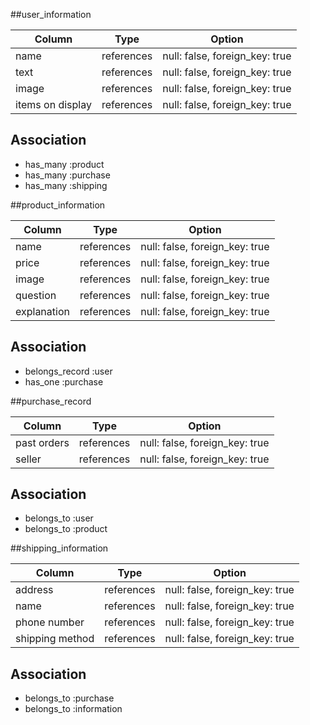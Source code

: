 


##user_information

| Column           | Type        |Option                         |
|------------------|-------------|-------------------------------|
| name             | references  | null: false, foreign_key: true|
| text             | references  | null: false, foreign_key: true|
| image            | references  | null: false, foreign_key: true|
| items on display | references  | null: false, foreign_key: true|

## Association


- has_many :product
- has_many :purchase
- has_many :shipping



##product_information

| Column           | Type        |Option                         |
|------------------|-------------|-------------------------------|
| name             | references  | null: false, foreign_key: true|
| price            | references  | null: false, foreign_key: true|
| image            | references  | null: false, foreign_key: true|
| question         | references  | null: false, foreign_key: true|
| explanation      | references  | null: false, foreign_key: true|

## Association

- belongs_record :user
- has_one :purchase


##purchase_record

| Column           | Type        |Option                         |
|------------------|-------------|-------------------------------|
| past orders      | references  | null: false, foreign_key: true|
| seller           | references  | null: false, foreign_key: true|

## Association

- belongs_to :user
- belongs_to :product


##shipping_information

| Column           | Type        |Option                         |
|------------------|-------------|-------------------------------|
| address          | references  | null: false, foreign_key: true|
| name             | references  | null: false, foreign_key: true|
| phone number     | references  | null: false, foreign_key: true|
| shipping method  | references  | null: false, foreign_key: true|

## Association

- belongs_to :purchase
- belongs_to :information